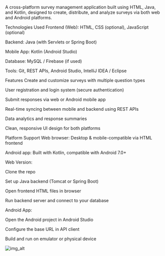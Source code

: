 A cross-platform survey management application built using HTML, Java, and Kotlin, designed to create, distribute, and analyze surveys via both web and Android platforms.

 Technologies Used
Frontend (Web): HTML, CSS (optional), JavaScript (optional)

Backend: Java (with Servlets or Spring Boot)

Mobile App: Kotlin (Android Studio)

Database: MySQL / Firebase (if used)

Tools: Git, REST APIs, Android Studio, IntelliJ IDEA / Eclipse

 Features
Create and customize surveys with multiple question types

User registration and login system (secure authentication)

Submit responses via web or Android mobile app

Real-time syncing between mobile and backend using REST APIs

Data analytics and response summaries

Clean, responsive UI design for both platforms

 Platform Support
Web browser: Desktop & mobile-compatible via HTML frontend

Android app: Built with Kotlin, compatible with Android 7.0+



Web Version:

Clone the repo

Set up Java backend (Tomcat or Spring Boot)

Open frontend HTML files in browser

Run backend server and connect to your database

Android App:

Open the Android project in Android Studio

Configure the base URL in API client

Build and run on emulator or physical device

![img_alt]("https://raw.githubusercontent.com/srini200407/Survey_Application/fcf0461916af303dc5ca1cc3a2ca78d0a36d9b61/srini..jpg")
